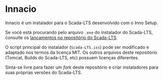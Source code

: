 # Innacio
Innacio é um instalador para o Scada-LTS desenvolvido com o Inno Setup.

Se você está procurando pelo arquivo `.exe` do instalador do Scada-LTS, consulte os [lançamentos no repositório do Scada-LTS](https://github.com/SCADA-LTS/Scada-LTS/releases/latest).

O script principal do instalador (`Scada-LTS.iss`) pode ser modificado e adaptado nos termos da licença MIT. Os outros arquivos deste repositório (Tomcat, Builds do Scada-LTS, etc) possuem licenças diferentes.

Sinta-se livre para fazer um _fork_ deste repositório e criar instaladores para suas próprias versões do Scada-LTS.
